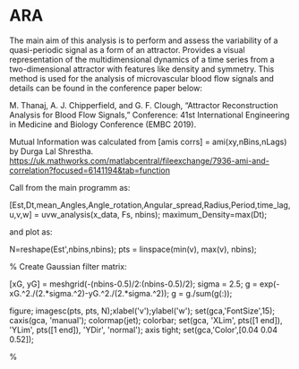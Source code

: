 # ARA

The main aim of this analysis is to perform and assess the variability of a quasi-periodic signal as a form of an attractor. Provides a visual representation of the multidimensional dynamics of a time series from a two-dimensional attractor with features like density and symmetry. This method is used for the analysis of microvascular blood flow signals and details can be found in the conference paper below:

M. Thanaj, A. J. Chipperfield, and G. F. Clough, “Attractor Reconstruction Analysis for Blood Flow Signals,” Conference: 41st International Engineering in Medicine and Biology Conference (EMBC 2019).


Mutual Information was calculated from [amis corrs] = ami(xy,nBins,nLags) by Durga Lal Shrestha.
https://uk.mathworks.com/matlabcentral/fileexchange/7936-ami-and-correlation?focused=6141194&tab=function

Call from the main programm as:

[Est,Dt,mean_Angles,Angle_rotation,Angular_spread,Radius,Period,time_lag,u,v,w] = uvw_analysis(x_data, Fs, nbins);
maximum_Density=max(Dt);

and plot as:

N=reshape(Est',nbins,nbins);
pts = linspace(min(v), max(v), nbins);

% Create Gaussian filter matrix:

[xG, yG] = meshgrid(-(nbins-0.5)/2:(nbins-0.5)/2);
sigma = 2.5;
g = exp(-xG.^2./(2.*sigma.^2)-yG.^2./(2.*sigma.^2));
g = g./sum(g(:));

figure;
imagesc(pts, pts, N);xlabel('v');ylabel('w');
set(gca,'FontSize',15);
caxis(gca, 'manual');
colormap(jet);
colorbar;
set(gca, 'XLim', pts([1 end]), 'YLim', pts([1 end]), 'YDir', 'normal');
axis tight;
set(gca,'Color',[0.04 0.04 0.52]);

%
